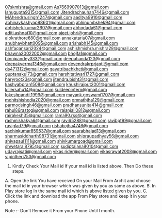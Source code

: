 07skmishra@gmail.com
As7669907013@gmail.com
Ishugupta9315@gmail.com
Jitendrachauhan7446@gmail.com
MAhendra.singh1247@gmail.com
aaditya9910@gmail.com
abhinavkashyap88601@gmail.com
abhinumbshek94@gmail.com
abhishek.kumar2607@gmail.com
abhodada61@gmail.com
aditi.ashnat10@gmail.com
ajeet.johri@gmail.com
alokrathore680@gmail.com
annakataria07@gmail.com
anubhavbhatt0095@gmail.com
arishabh145@gmail.com
ashfaqansari2024@gmail.com
ashishmishra.mishra28@gmail.com
bhawna20022002@gmail.com
bhojfa1@gmail.com
binnipandey333@gmail.com
deepahanda123@gmail.com
deepakverma1346@gmail.com
devendrakrprjapti@gmail.com
ds471312@gmail.com
gayatribachkheti@gmail.com
guptanakul73@gmail.com
harshitatiwari1727@gmail.com
haryroot23@gmail.com
jitendra.bisht31@gmail.com
kashyabpran1508@gmail.com
khushirajput2001@gmail.com
killersahu14@gmail.com
kuldeepintern@gmail.com
lokeshpandit1999@gmail.com
mayank.goswami1707@gmail.com
mohitshishodia2020@gmail.com
omnathjha129@gmail.com
parmodsingh46@gmail.com
pradhansunita414@gmail.com
rahul86rastogi@gmail.com
raianjali0812@gmail.com
rairakesh35@gmail.com
rama90.rss@gmail.com
rashmishakya6@gmail.com
ravi65288@gmail.com
ravibpt99@gmail.com
raviglad79@gmail.com
rishabojha4746@gmail.com
sachinkumar859537@gmail.com
saurabhajad13@gmail.com
sharmasiddharth98731@gmail.com
shipraupadhyay56@gmail.com
shivapaul1111@gmail.com
shivkumargoad@gmail.com
shwetarai8795@gmail.com
sudiptajana8010@gmail.com
udayrajsati@gmail.com
vikas.rider@gmail.com
vikasrawat2008@gmail.com
vipintheri753@gmail.com


1. Kindly Check Your Mail id If your mail id is listed above. Then Do these steps.

A. Open the link You have received On your Mail From Archit and choose the mail id in your browser which was given by you as same as above.
B. In Play store log In the same mail id which is above listed given by you.
C. Click the link and download the app From Play store and keep it in your phone.


Note :- Don't Remove it From your Phone Until I month.
